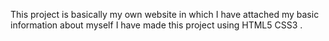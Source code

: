 This project is basically my own website in which I have attached my basic information about myself
I have made this project using HTML5 CSS3 . 
